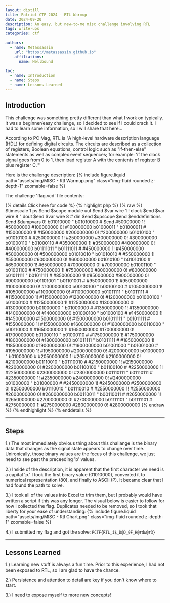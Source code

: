 ```yaml
---
layout: distill
title: Patriot CTF 2024 - RTL Warmup
date: 2024-09-20
description: An easy, but new-to-me misc challenge involving RTL
tags: write-ups
categories: ctf

authors:
  - name: Metassassin
    url: "https://metassassin.github.io"
    affiliations:
      name: Hellbound

toc:
  - name: Introduction
  - name: Steps
  - name: Lessons Learned
---
```


## Introduction

This challenge was something pretty different than what I work on typically. It was a beginner/easy challenge, so I decided to see if I could crack it. I had to learn some information, so I will share that here...

According to PC Mag, RTL is "A high-level hardware description language (HDL) for defining digital circuits. The circuits are described as a collection of registers, Boolean equations, control logic such as "if-then-else" statements as well as complex event sequences; for example: 'if the clock signal goes from 0 to 1, then load register A with the contents of register B plus register C.'"

Here is the challenge description:
{% include figure.liquid path="assets/img/MISC - Rtl Warmup.png" class="img-fluid rounded z-depth-1" zoomable=false %}

The challenge 'flag.vcd' file contents:

{% details Click here for code %}
  {% highlight php %} 
    {% raw %}
      $timescale 1 ps $end
      $scope module uut $end
      $var wire 1 ! clock $end
      $var wire 8 " dout $end
      $var wire 8 # din $end
      $upscope $end
      $enddefinitions $end
      $dumpvars
      0!
      b01010000 "
      b01010000 #
      $end
      #50000000
      1!
      #50000000
      #100000000
      0!
      #100000000
      b01000011 "
      b01000011 #
      #150000000
      1!
      #150000000
      #200000000
      0!
      #200000000
      b01010100 "
      b01010100 #
      #250000000
      1!
      #250000000
      #300000000
      0!
      #300000000
      b01000110 "
      b01000110 #
      #350000000
      1!
      #350000000
      #400000000
      0!
      #400000000
      b01111011 "
      b01111011 #
      #450000000
      1!
      #450000000
      #500000000
      0!
      #500000000
      b01010010 "
      b01010010 #
      #550000000
      1!
      #550000000
      #600000000
      0!
      #600000000
      b01010100 "
      b01010100 #
      #650000000
      1!
      #650000000
      #700000000
      0!
      #700000000
      b01001100 "
      b01001100 #
      #750000000
      1!
      #750000000
      #800000000
      0!
      #800000000
      b01011111 "
      b01011111 #
      #850000000
      1!
      #850000000
      #900000000
      0!
      #900000000
      b01101001 "
      b01101001 #
      #950000000
      1!
      #950000000
      #1000000000
      0!
      #1000000000
      b00100100 "
      b00100100 #
      #1050000000
      1!
      #1050000000
      #1100000000
      0!
      #1100000000
      b01011111 "
      b01011111 #
      #1150000000
      1!
      #1150000000
      #1200000000
      0!
      #1200000000
      b01000100 "
      b01000100 #
      #1250000000
      1!
      #1250000000
      #1300000000
      0!
      #1300000000
      b01000000 "
      b01000000 #
      #1350000000
      1!
      #1350000000
      #1400000000
      0!
      #1400000000
      b01000100 "
      b01000100 #
      #1450000000
      1!
      #1450000000
      #1500000000
      0!
      #1500000000
      b01011111 "
      b01011111 #
      #1550000000
      1!
      #1550000000
      #1600000000
      0!
      #1600000000
      b00110000 "
      b00110000 #
      #1650000000
      1!
      #1650000000
      #1700000000
      0!
      #1700000000
      b01000110 "
      b01000110 #
      #1750000000
      1!
      #1750000000
      #1800000000
      0!
      #1800000000
      b01011111 "
      b01011111 #
      #1850000000
      1!
      #1850000000
      #1900000000
      0!
      #1900000000
      b01001000 "
      b01001000 #
      #1950000000
      1!
      #1950000000
      #2000000000
      0!
      #2000000000
      b01000000 "
      b01000000 #
      #2050000000
      1!
      #2050000000
      #2100000000
      0!
      #2100000000
      b01110010 "
      b01110010 #
      #2150000000
      1!
      #2150000000
      #2200000000
      0!
      #2200000000
      b01100100 "
      b01100100 #
      #2250000000
      1!
      #2250000000
      #2300000000
      0!
      #2300000000
      b01110111 "
      b01110111 #
      #2350000000
      1!
      #2350000000
      #2400000000
      0!
      #2400000000
      b01000000 "
      b01000000 #
      #2450000000
      1!
      #2450000000
      #2500000000
      0!
      #2500000000
      b01110010 "
      b01110010 #
      #2550000000
      1!
      #2550000000
      #2600000000
      0!
      #2600000000
      b00110011 "
      b00110011 #
      #2650000000
      1!
      #2650000000
      #2700000000
      0!
      #2700000000
      b01111101 "
      b01111101 #
      #2750000000
      1!
      #2750000000
      #2800000000
      0!
      #2800000000
    {% endraw %}
  {% endhighlight %} 
{% enddetails %}

---

## Steps

1.) The most immediately obvious thing about this challange is the binary data that changes as the signal state appears to change over time. Unironically, those binary values are the focus of this challenge, we just need to see past the preceeding 'b' values.

2.) Inside of the description, it is apparent that the first character we need is a capital 'p.' I took the first binary value (01010000), converted it to numerical representation (80), and finally to ASCII (P). It became clear that I had found the path to solve.

3.) I took all of the values into Excel to trim them, but I probably would have written a script if this was any longer. The visual below is easier to follow for how I collected the flag. Duplicates needed to be removed, so I took that liberty for your ease of understanding:
{% include figure.liquid path="assets/img/MISC - Rtl Chart.png" class="img-fluid rounded z-depth-1" zoomable=false %}

4.) I submitted my flag and got the solve: `PCTF{RTL_i$_D@D_0F_H@rdw@r3}`

---

## Lessons Learned

1.) Learning new stuff is always a fun time. Prior to this experience, I had not been exposed to RTL, so I am glad to have the chance.

2.) Persistence and attention to detail are key if you don't know where to start.

3.) I need to expose myself to more new concepts!
